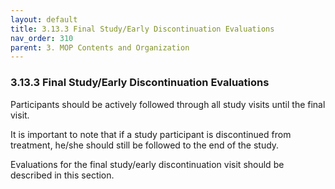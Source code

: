 ```yaml
---
layout: default
title: 3.13.3 Final Study/Early Discontinuation Evaluations
nav_order: 310
parent: 3. MOP Contents and Organization
---
```


### 3.13.3 Final Study/Early Discontinuation Evaluations

Participants should be actively followed through all study visits until
the final visit.

It is important to note that if a study participant is discontinued from
treatment, he/she should still be followed to the end of the study.

Evaluations for the final study/early discontinuation visit should be
described in this section.

